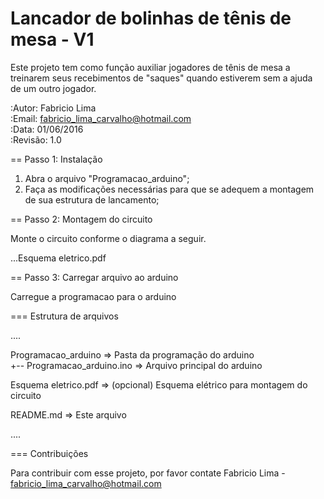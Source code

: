 # Lancador de bolinhas de tênis de mesa - V1
Este projeto tem como função auxiliar jogadores de tênis de mesa a treinarem seus recebimentos de "saques" quando estiverem sem a ajuda de um outro jogador.

:Autor: Fabricio Lima </br>
:Email: fabricio_lima_carvalho@hotmail.com </br>
:Data: 01/06/2016 </br>
:Revisão: 1.0 </br>

== Passo 1: Instalação

1. Abra o arquivo "Programacao_arduino";
2. Faça as modificações necessárias para que se adequem a montagem de sua estrutura de lancamento;

== Passo 2: Montagem do circuito

Monte o circuito conforme o diagrama a seguir.

...Esquema eletrico.pdf

== Passo 3: Carregar arquivo ao arduino

Carregue a programacao para o arduino

=== Estrutura de arquivos

....

 Programacao_arduino          => Pasta da programação do arduino </br>
 +-- Programacao_arduino.ino  => Arquivo principal do arduino 
 
 Esquema eletrico.pdf         => (opcional) Esquema elétrico para montagem do circuito
 
 README.md                    => Este arquivo
 
....

=== Contribuições

Para contribuir com esse projeto, por favor contate Fabricio Lima - fabricio_lima_carvalho@hotmail.com
